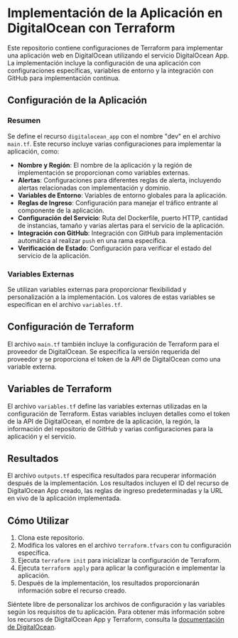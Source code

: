 # Implementación de la Aplicación en DigitalOcean con Terraform

Este repositorio contiene configuraciones de Terraform para implementar una aplicación web en DigitalOcean utilizando el servicio DigitalOcean App. La implementación incluye la configuración de una aplicación con configuraciones específicas, variables de entorno y la integración con GitHub para implementación continua.

## Configuración de la Aplicación

### Resumen

Se define el recurso `digitalocean_app` con el nombre "dev" en el archivo `main.tf`. Este recurso incluye varias configuraciones para implementar la aplicación, como:

- **Nombre y Región**: El nombre de la aplicación y la región de implementación se proporcionan como variables externas.
- **Alertas**: Configuraciones para diferentes reglas de alerta, incluyendo alertas relacionadas con implementación y dominio.
- **Variables de Entorno**: Variables de entorno globales para la aplicación.
- **Reglas de Ingreso**: Configuración para manejar el tráfico entrante al componente de la aplicación.
- **Configuración del Servicio**: Ruta del Dockerfile, puerto HTTP, cantidad de instancias, tamaño y varias alertas para el servicio de la aplicación.
- **Integración con GitHub**: Integración con GitHub para implementación automática al realizar `push` en una rama específica.
- **Verificación de Estado**: Configuración para verificar el estado del servicio de la aplicación.

### Variables Externas

Se utilizan variables externas para proporcionar flexibilidad y personalización a la implementación. Los valores de estas variables se especifican en el archivo `variables.tf`.

## Configuración de Terraform

El archivo `main.tf` también incluye la configuración de Terraform para el proveedor de DigitalOcean. Se especifica la versión requerida del proveedor y se proporciona el token de la API de DigitalOcean como una variable externa.

## Variables de Terraform

El archivo `variables.tf` define las variables externas utilizadas en la configuración de Terraform. Estas variables incluyen detalles como el token de la API de DigitalOcean, el nombre de la aplicación, la región, la información del repositorio de GitHub y varias configuraciones para la aplicación y el servicio.

## Resultados

El archivo `outputs.tf` especifica resultados para recuperar información después de la implementación. Los resultados incluyen el ID del recurso de DigitalOcean App creado, las reglas de ingreso predeterminadas y la URL en vivo de la aplicación implementada.

## Cómo Utilizar

1. Clona este repositorio.
2. Modifica los valores en el archivo `terraform.tfvars` con tu configuración específica.
3. Ejecuta `terraform init` para inicializar la configuración de Terraform.
4. Ejecuta `terraform apply` para aplicar la configuración e implementar la aplicación.
5. Después de la implementación, los resultados proporcionarán información sobre el recurso creado.

Siéntete libre de personalizar los archivos de configuración y las variables según los requisitos de tu aplicación. Para obtener más información sobre los recursos de DigitalOcean App y Terraform, consulta la [documentación de DigitalOcean](https://docs.digitalocean.com/products/app-platform/).
